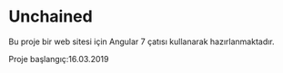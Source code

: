 # Unchained 
 Bu proje bir web sitesi için Angular 7 çatısı kullanarak hazırlanmaktadır. 

 Proje başlangıç:16.03.2019
